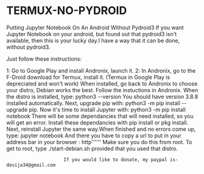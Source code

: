 # TERMUX-NO-PYDROID
Putting Jupyter Notebook On An Android Without Pydroid3
If you want Jupyter Notebook on your android, but found
out that pydroid3 isn't available, then this is your
lucky day.I have a way that it can be done, without pydroid3.

Just follow these instructions:

1: Go to Google Play and install Andronix, launch it.
2: In Andronix, go to the F-Droid download for Termux, install it.
(Termux in Google Play is depreciated and won't work)
When installed, go back to Andronix to choose your distro,
Debian works the best.
Follow the instuctions in Andronix.
When the distro is installed, type: python3 --version 
You should have version 3.8.8 installed automatically.
Next, upgrade pip with: python3 -m pip install --upgrade pip.
Now it's time to install Jupyter with: python3 -m pip install notebook
There will be some dependancies that will need installed, so
you will get an error. Install these dependancies with pip install or pkg install.
Next, reinstall Jupyter the same way.When finished and no errors come up, type: jupyter notebook
And there you have to copy a url to put in your address bar in your browser : http''''''
Make sure you do this from root.
To get to root, type ./start-debian.sh provided that you used that distro.


                         If you would like to donate, my paypal is- devija34@gmail.com